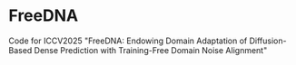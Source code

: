 # FreeDNA
Code for ICCV2025 "FreeDNA: Endowing Domain Adaptation of Diffusion-Based Dense Prediction with Training-Free Domain Noise Alignment"
